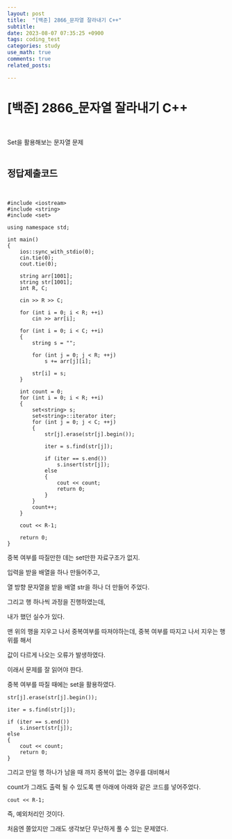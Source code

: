 ```yaml
---
layout: post
title:  "[백준] 2866_문자열 잘라내기 C++"
subtitle:   
date: 2023-08-07 07:35:25 +0900
tags: coding_test
categories: study
use_math: true
comments: true
related_posts:

---
```


# [백준] 2866_문자열 잘라내기 C++<br/>
<br/>

Set을 활용해보는 문자열 문제<br/>
<br/>

## 정답제출코드<br/>
<Br/>

```
#include <iostream>
#include <string>
#include <set>

using namespace std;

int main()
{
    ios::sync_with_stdio(0);
    cin.tie(0);
    cout.tie(0);

    string arr[1001];
    string str[1001];
    int R, C;

    cin >> R >> C;

    for (int i = 0; i < R; ++i)
        cin >> arr[i];
    
    for (int i = 0; i < C; ++i)
    {
        string s = "";

        for (int j = 0; j < R; ++j)
            s += arr[j][i];
        
        str[i] = s;
    }

    int count = 0;
    for (int i = 0; i < R; ++i)
    {
        set<string> s;
        set<string>::iterator iter;
        for (int j = 0; j < C; ++j)
        {
            str[j].erase(str[j].begin());

            iter = s.find(str[j]);

            if (iter == s.end())
                s.insert(str[j]);
            else
            {
                cout << count;
                return 0;
            }
        }
        count++;
    }

    cout << R-1;

    return 0;
}
```

중복 여부를 따질만한 데는 set만한 자료구조가 없지.<br/>

입력을 받을 배열을 하나 만들어주고,<br/>

열 방향 문자열을 받을 배열 str을 하나 더 만들어 주었다.<br/>

그리고 행 하나씩 과정을 진행하였는데,<br/>

내가 했던 실수가 있다.<br/>

맨 위의 행을 지우고 나서 중복여부를 따져야하는데, 중복 여부를 따지고 나서 지우는 행위를 해서<br/>

값이 다르게 나오는 오류가 발생하였다.<br/>

이래서 문제를 잘 읽어야 한다.<br/>

중복 여부를 따질 때에는 set을 활용하였다.<br/>

```
str[j].erase(str[j].begin());

iter = s.find(str[j]);

if (iter == s.end())
    s.insert(str[j]);
else
{
    cout << count;
    return 0;
}
```

그리고 만일 행 하나가 남을 때 까지 중복이 없는 경우를 대비해서<br/>

count가 그래도 출력 될 수 있도록 맨 아래에 아래와 같은 코드를 넣어주었다.<br/>

```
cout << R-1;
```
즉, 예외처리인 것이다.<br/>

처음엔 쫄았지만 그래도 생각보단 무난하게 풀 수 있는 문제였다.<br/>